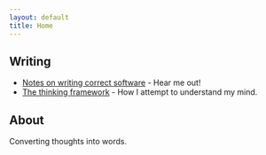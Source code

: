 ```yaml
---
layout: default
title: Home
---
```


## Writing

- [Notes on writing correct software](/correctsoftware/) - Hear me out!
- [The thinking framework](/thinkingframework/) - How I attempt to understand my mind.


## About

Converting thoughts into words.
